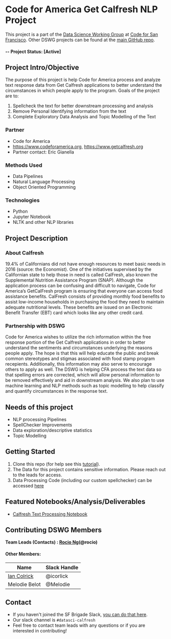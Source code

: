 # Code for America Get Calfresh NLP Project 
This project is a part of the [Data Science Working Group](http://datascience.codeforsanfrancisco.org) at [Code for San Francisco](http://www.codeforsanfrancisco.org).  Other DSWG projects can be found at the [main GitHub repo](https://github.com/sfbrigade/data-science-wg).

#### -- Project Status: [Active]

## Project Intro/Objective
The purpose of this project is help Code for America process and analyze text response data from Get Calfresh applications to better understand the circumstances in which people apply to the program. Goals of the project are to: 
  1. Spellcheck the text for better downstream processing and analysis 
  2. Remove Personal Identifying information from the text 
  3. Complete Exploratory Data Analysis and Topic Modelling of the Text

### Partner
* Code for America
* https://www.codeforamerica.org, https://www.getcalfresh.org
* Partner contact: Eric Gianella

### Methods Used
* Data Pipelines
* Natural Language Processing
* Object Oriented Programming


### Technologies
* Python
* Jupyter Notebook
* NLTK and other NLP libraries

## Project Description
### About Calfresh
19.4% of Californians did not have enough resources to meet basic needs in 2016 (source: the Economist). One of the initiatives supervised by the Californian state to help those in need is called CalFresh, also known the Supplemental Nutrition Assistance Program (SNAP). Although the application process can be confusing and difficult to navigate, Code for America’s GetCalFresh program is ensuring that everyone can access food assistance benefits. CalFresh consists of providing monthly food benefits to assist low-income households in purchasing the food they need to maintain adequate nutritional levels. These benefits are issued on an Electronic Benefit Transfer (EBT) card which looks like any other credit card. 

### Partnership with DSWG
Code for America wishes to utilize the rich information within the free response portion of the Get Calfresh applications in order to better understand the sentiments and circumstances underlying the reasons people apply.  The hope is that this will help educate the public and break common stereotypes and stigmas associated with food stamp program recepients.  Additionally, this information may also serve to encourage others to apply as well. The DSWG is helping CFA process the text data so that spelling errors are corrected, which will allow personal information to be removed effectively and aid in downstream analysis.  We also plan to use machine learning and NLP methods such as topic modelling to help classify and quantify circumstances in the response text.

## Needs of this project

- NLP processing Pipelines
- SpellChecker Improvements
- Data exploration/descriptive statistics
- Topic Modelling

## Getting Started

1. Clone this repo (for help see this [tutorial](https://help.github.com/articles/cloning-a-repository/)).
2. The Data for this project contains sensitive information.  Please reach out to the leads for access.
3. Data Processing Code (including our custom spellchecker) can be accessed [here](https://github.com/sfbrigade/datasci-cfa-calfresh/tree/master/2-Data-Processing)


## Featured Notebooks/Analysis/Deliverables
* [Calfresh Text Processing Notebook](https://github.com/sfbrigade/datasci-cfa-calfresh/blob/master/2-Data-Processing/CalFresh-Text-Processing.ipynb)


## Contributing DSWG Members

**Team Leads (Contacts) : [Rocio Ng](https://github.com/RocioSNg)(@rocio)**

#### Other Members:

|Name     |  Slack Handle   | 
|---------|-----------------|
|[Ian Colrick ](https://github.com/icolrick)| @icorlick      |
|Melodie Belot |     @Melodie   |

## Contact
* If you haven't joined the SF Brigade Slack, [you can do that here](http://c4sf.me/slack).  
* Our slack channel is `#datasci-calfresh`
* Feel free to contact team leads with any questions or if you are interested in contributing!
